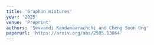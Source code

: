 ```yaml
---
title: 'Graphon mixtures'
year: '2025'
venue: 'Preprint'
authors: 'Sevvandi Kandanaarachchi and Cheng Soon Ong'
paperurl: 'https://arxiv.org/abs/2505.13864'
---
```


